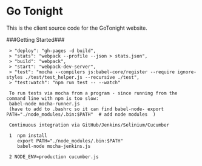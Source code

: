 <!--
@Author: royce
@Date:   2016-06-12T11:55:36-04:00
@Email:  rharding@gotonight.com
@Project: Go Tonight
@Last modified by:   royce
@Last modified time: 2016-10-20T10:54:54-04:00
@License: © 2016 GoTonight LLC All Rights Reserved
-->

# Go Tonight

This is the client source code for the GoTonight website.

###Getting Started###

```
 > "deploy": "gh-pages -d build",
 > "stats": "webpack --profile --json > stats.json",
 > "build": "webpack",
 > "start": "webpack-dev-server",
 > "test": "mocha --compilers js:babel-core/register --require ignore-styles ./test/test_helper.js --recursive ./test",
 > "test:watch": "npm run test -- --watch"

 To run tests via mocha from a program - since running from the command line with npm is too slow:
 babel-node mocha-runner.js
 (have to add to .bashrc so it can find babel-node- export PATH="./node_modules/.bin:$PATH"  # add node modules  )

 Continuous integration via GitHub/Jenkins/Selinium/Cucumber

 1  npm install
    export PATH="./node_modules/.bin:$PATH"
    babel-node mocha-jenkins.js

 2 NODE_ENV=production cucumber.js
```

